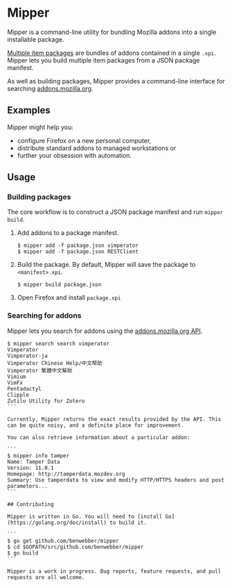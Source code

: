 # Mipper

Mipper is a command-line utility for bundling Mozilla addons into a single installable package.

[Multiple item packages](https://developer.mozilla.org/en-US/docs/Multiple_Item_Packaging) are bundles of addons contained in a single `.xpi`. Mipper lets you build multiple item packages from a JSON package manifest.

As well as building packages, Mipper provides a command-line interface for searching [addons.mozilla.org](http://addons.mozilla.org/).

## Examples

Mipper might help you:

* configure Firefox on a new personal computer,
* distribute standard addons to managed workstations or
* further your obsession with automation.

## Usage

### Building packages

The core workflow is to construct a JSON package manifest and run `mipper build`.

1. Add addons to a package manifest.

    ```
    $ mipper add -f package.json vimperator
    $ mipper add -f package.json RESTClient
    ```
2. Build the package. By default, Mipper will save the package to `<manifest>.xpi`.

    ```
    $ mipper build package.json
    ```
3. Open Firefox and install `package.xpi`

### Searching for addons

Mipper lets you search for addons using the [addons.mozilla.org API](https://developer.mozilla.org/en-US/docs/addons.mozilla.org_%28AMO%29_API_Developers%27_Guide/The_generic_AMO_API).

````
$ mipper search search vimperator
Vimperator
Vimperator-ja
Vimperator Chinese Help/中文帮助
Vimperator 繁體中文幫助
Vimium
VimFx
Pentadactyl
Clipple
Zutilo Utility for Zotero
```

Currently, Mipper returns the exact results provided by the API. This can be quite noisy, and a definite place for improvement.

You can also retrieve information about a particular addon:

```
$ mipper info tamper
Name: Tamper Data
Version: 11.0.1
Homepage: http://tamperdata.mozdev.org
Summary: Use tamperdata to view and modify HTTP/HTTPS headers and post parameters...
```

## Contributing

Mipper is written in Go. You will need to [install Go](https://golang.org/doc/install) to build it.

```
$ go get github.com/benwebber/mipper
$ cd $GOPATH/src/github.com/benwebber/mipper
$ go build
```

Mipper is a work in progress. Bug reports, feature requests, and pull requests are all welcome.
